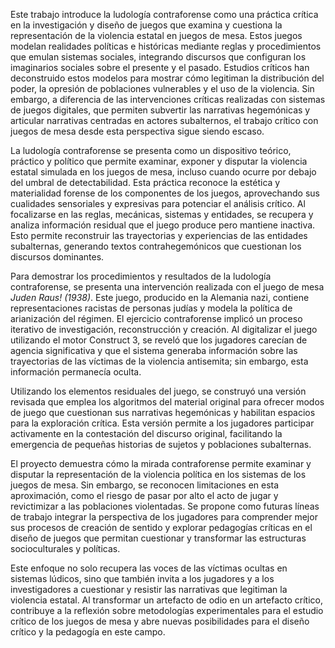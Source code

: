 Este trabajo introduce la ludología contraforense como una práctica crítica en la investigación y diseño de juegos que examina y cuestiona la representación de la violencia estatal en juegos de mesa. Estos juegos modelan realidades políticas e históricas mediante reglas y procedimientos que emulan sistemas sociales, integrando discursos que configuran los imaginarios sociales sobre el presente y el pasado. Estudios críticos han deconstruido estos modelos para mostrar cómo legitiman la distribución del poder, la opresión de poblaciones vulnerables y el uso de la violencia. Sin embargo, a diferencia de las intervenciones críticas realizadas con sistemas de juegos digitales, que permiten subvertir las narrativas hegemónicas y articular narrativas centradas en actores subalternos, el trabajo crítico con juegos de mesa desde esta perspectiva sigue siendo escaso.

La ludología contraforense se presenta como un dispositivo teórico, práctico y político que permite examinar, exponer y disputar la violencia estatal simulada en los juegos de mesa, incluso cuando ocurre por debajo del umbral de detectabilidad. Esta práctica reconoce la estética y materialidad forense de los componentes de los juegos, aprovechando sus cualidades sensoriales y expresivas para potenciar el análisis crítico. Al focalizarse en las reglas, mecánicas, sistemas y entidades, se recupera y analiza información residual que el juego produce pero mantiene inactiva. Esto permite reconstruir las trayectorias y experiencias de las entidades subalternas, generando textos contrahegemónicos que cuestionan los discursos dominantes.

Para demostrar los procedimientos y resultados de la ludología contraforense, se presenta una intervención realizada con el juego de mesa _Juden Raus! (1938)_. Este juego, producido en la Alemania nazi, contiene representaciones racistas de personas judías y modela la política de arianización del régimen. El ejercicio contraforense implicó un proceso iterativo de investigación, reconstrucción y creación. Al digitalizar el juego utilizando el motor Construct 3, se reveló que los jugadores carecían de agencia significativa y que el sistema generaba información sobre las trayectorias de las víctimas de la violencia antisemita; sin embargo, esta información permanecía oculta.

Utilizando los elementos residuales del juego, se construyó una versión revisada que emplea los algoritmos del material original para ofrecer modos de juego que cuestionan sus narrativas hegemónicas y habilitan espacios para la exploración crítica. Esta versión permite a los jugadores participar activamente en la contestación del discurso original, facilitando la emergencia de pequeñas historias de sujetos y poblaciones subalternas.

El proyecto demuestra cómo la mirada contraforense permite examinar y disputar la representación de la violencia política en los sistemas de los juegos de mesa. Sin embargo, se reconocen limitaciones en esta aproximación, como el riesgo de pasar por alto el acto de jugar y revictimizar a las poblaciones violentadas. Se propone como futuras líneas de trabajo integrar la perspectiva de los jugadores para comprender mejor sus procesos de creación de sentido y explorar pedagogías críticas en el diseño de juegos que permitan cuestionar y transformar las estructuras socioculturales y políticas.

Este enfoque no solo recupera las voces de las víctimas ocultas en sistemas lúdicos, sino que también invita a los jugadores y a los investigadores a cuestionar y resistir las narrativas que legitiman la violencia estatal. Al transformar un artefacto de odio en un artefacto crítico, contribuye a la reflexión sobre metodologías experimentales para el estudio crítico de los juegos de mesa y abre nuevas posibilidades para el diseño crítico y la pedagogía en este campo.